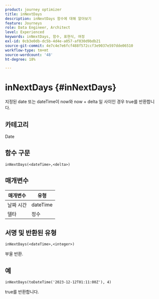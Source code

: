 ```yaml
---
product: journey optimizer
title: inNextDays
description: inNextDays 함수에 대해 알아보기
feature: Journeys
role: Data Engineer, Architect
level: Experienced
keywords: inNextDays, 함수, 표현식, 여정
exl-id: 0cb3e0db-dc5b-4d4e-a057-af030d9bdb21
source-git-commit: 4e7c4e7e6fcf488f572ccf3e9037e597dde06510
workflow-type: tm+mt
source-wordcount: '48'
ht-degree: 18%

---
```


# inNextDays {#inNextDays}

지정된 date 또는 dateTime이 now와 now + delta 일 사이인 경우 true를 반환합니다.

## 카테고리

Date

## 함수 구문

`inNextDays(<dateTime>,<delta>)`

## 매개변수

| 매개변수 | 유형 |
|-----------|------------------|
| 날짜 시간 | dateTime |
| 델타 | 정수 |

## 서명 및 반환된 유형

`inNextDays(<dateTime>,<integer>)`

부울 반환.

## 예

`inNextDays(toDateTime('2023-12-12T01:11:00Z'), 4)`

true를 반환합니다.
